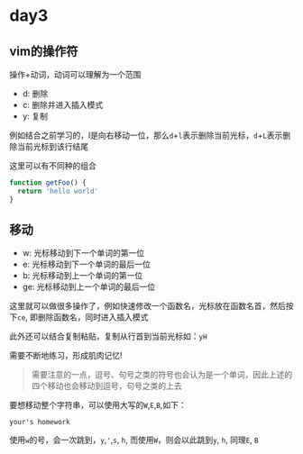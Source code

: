 # day3

## vim的操作符

操作+动词，动词可以理解为一个范围

- d: 删除
- c: 删除并进入插入模式
- y: 复制

例如结合之前学习的，l是向右移动一位，那么`d`+`l`表示删除当前光标，`d`+`L`表示删除当前光标到该行结尾

这里可以有不同种的组合

```js
function getFoo() {
  return 'hello world'
}
```

## 移动

- w: 光标移动到下一个单词的第一位
- e: 光标移动到下一个单词的最后一位
- b: 光标移动到上一个单词的第一位
- ge: 光标移动到上一个单词的最后一位

这里就可以做很多操作了，例如快速修改一个函数名，光标放在函数名首，然后按下`ce`, 即删除函数名，同时进入插入模式

此外还可以结合复制粘贴，复制从行首到当前光标如：`yH`

需要不断地练习，形成肌肉记忆!

> 需要注意的一点，逗号、句号之类的符号也会认为是一个单词，因此上述的四个移动也会移动到逗号，句号之类的上去

要想移动整个字符串，可以使用大写的`W`,`E`,`B`,如下：

```
your's homework
```

使用`w`的号，会一次跳到，`y`,`'`,`s`, `h`, 而使用`W`，则会以此跳到`y`, `h`, 同理`E`, `B`